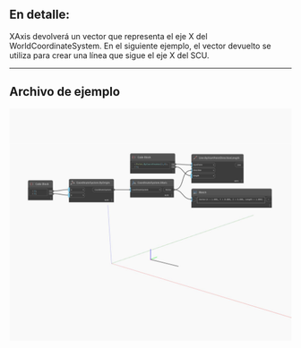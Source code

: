 ## En detalle:
XAxis devolverá un vector que representa el eje X del WorldCoordinateSystem. En el siguiente ejemplo, el vector devuelto se utiliza para crear una línea que sigue el eje X del SCU.
___
## Archivo de ejemplo

![XAxis](./Autodesk.DesignScript.Geometry.CoordinateSystem.XAxis_img.jpg)

